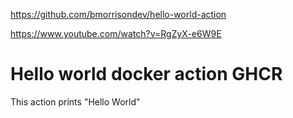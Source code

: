https://github.com/bmorrisondev/hello-world-action

https://www.youtube.com/watch?v=RgZyX-e6W9E

# Hello world docker action GHCR

This action prints "Hello World" 